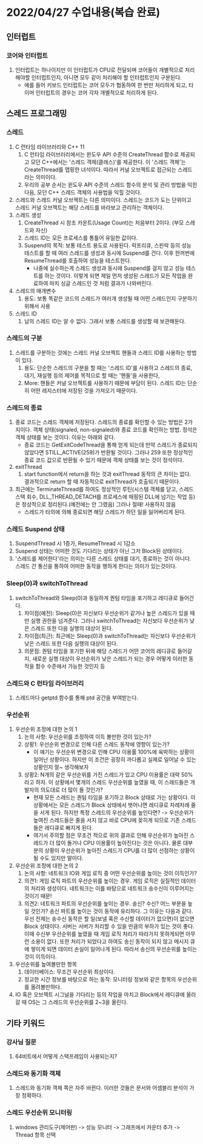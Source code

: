 # 2022/04/27 수업내용(복습 완료)
## 인터럽트
### 코어와 인터럽트
1. 인터럽트는 하나이지만 이 인터럽트가 CPU로 전달되며 코어들이 개별적으로 처리해야할 인터럽트인지, 아니면 모두 같이 처리해야 할 인터럽트인지 구분된다.
    * 예를 들어 키보드 인터럽트는 코어 모두가 협동하여 한 번만 처리하게 되고, 타이머 인터럽트의 경우는 코어 각자 개별적으로 처리하게 된다.

## 스레드 프로그래밍
### 스레드
1. C 런타임 라이브러리와 C++ 11
    1) C 런타임 라이브러리에서는 윈도우 API 수준의 CreateThread 함수로 제공되고 모던 C++에서는 '스레드 객체(클래스)'를 제공한다. 이 '스레드 객체'는 CreateThread를 맵핑한 녀석이다. 따라서 커널 오브젝트로 접근되는 스레드라는 의미이다.
    2) 우리의 공부 순서는 윈도우 API 수준의 스레드 함수의 분석 및 관리 방법을 익힌 다음, 모던 C++ 스레드 객체의 사용법을 익힐 것이다.
2. 스레드와 스레드 커널 오브젝트는 다른 의미이다. 스레드는 코드가 도는 단위이고 스레드 커널 오브젝트는 해당 스레드를 바라보고 관리하는 객체이다.
3. 스레드 생성
    1) CreateThread 시 참조 카운트(Usage Count)는 처음부터 2이다. (부모 스레드와 자신)
    2) 스레드 ID는 모든 프로세스를 통틀어 유일한 값이다.
    3) Suspend의 목적: 보통 테스트 용도로 사용된다. 락프리큐, 스핀락 등의 성능 테스트를 할 때 여러 스레드를 생성과 동시에 Suspend를 건다. 이후 한꺼번에 ResumeThread를 호출하여 성능을 테스트한다.
        * 나중에 실수하는게 스레드 생성과 동시에 Suspend를 걸지 않고 성능 테스트를 하는 것이다. 이렇게 되면 제일 먼저 생성된 스레드가 모든 작업을 완료하여 마치 싱글 스레드인 것 처럼 결과가 나와버린다.
4. 스레드의 매개변수
    1) 용도: 보통 똑같은 코드의 스레드가 여러개 생성될 때 어떤 스레드인지 구분하기 위해서 사용
5. 스레드 ID
    1) 남의 스레드 ID는 알 수 없다. 그래서 보통 스레드를 생성할 때 보관해둔다.

### 스레드의 구분
1. 스레드를 구분하는 것에는 스레드 커널 오브젝트 핸들과 스레드 ID를 사용하는 방법이 있다. 
    1) 용도: 단순한 스레드의 구분을 할 때는 '스레드 ID'를 사용하고 스레드의 종료, 대기, 재실행 등의 제어를 목적으로 할 때는 '핸들'을 사용한다,
    2) More: 핸들은 커널 오브젝트를 사용하기 때문에 부담이 된다. 스레드 ID는 단순히 어떤 레지스터에 저장된 것을 가져오기 때문이다.

### 스레드의 종료
1. 종료 코드는 스레드 객체에 저장된다. 스레드의 종료를 확인할 수 있는 방법은 2가지이다. 객체 상태(signaled, non-signaled)와 종료 코드를 확인하는 방법. 정석은 객체 상태를 보는 것이다. 이유는 아래와 같다.
    * 종료 코드는 GetExitCodeThread을 통해 얻게 되는데 만약 스레드가 종료되지 않았다면 STILL_ACTIVE(259)가 반환될 것이다. 그러나 259 또한 정상적인 종료 코드 값으로 반환될 수 있기 때문에 객체 상태를 보는 것이 정석이다.
2. exitThread
    1) start function에서 return을 하는 것과 exitThread 동작의 큰 차이는 없다. 결과적으로 return 할 때 자동적으로 exitThread가 호출되기 때문이다.
3. 최근에는 TerminateThread를 하여도 정상적인 루틴(시스템 객체를 닫고, 스레드 스택 회수, DLL_THREAD_DETACH를 프로세스에 매핑된 DLL에 넘기는 작업 등)은 정상적으로 정리된다.(예전에는 안 그랬음) 그러나 절때! 사용하지 않음
    * 스레드가 타의에 의해 종료되면 해당 스레드가 하던 일을 잃어버리게 된다.

### 스레드 Suspend 상태
1. SuspendThread 시 1증가, ResumeThread 시 1감소
2. Suspend 상태는 어떠한 것도 기다리는 상태가 아닌 그저 Block된 상태이다.
3. '스레드를 제어한다'라는 의미는 다른 스레드 상태를 대기, 종료하는 것이 아니다. 스레드 간 통신을 통하여 어떠한 동작을 행하게 한다는 의미가 있는것이다.

### Sleep(0)과 switchToThread
1. switchToThread와 Sleep(0)과 동일하게 퀀텀 타임을 포기하고 레디큐로 들어간다.
    1) 차이점(예전): Sleep(0)은 자신보다 우선순위가 같거나 높은 스레드가 있을 때만 실행 권한을 넘겨준다. 그러나 switchToThread는 자신보다 우선순위가 낮은 스레드 또한 다음 실행의 대상이 된다.
    2) 차이점(최근): 최근에는 Sleep(0)과 switchToThread는 자신보다 우선순위가 낮은 스레드 또한 다음 실행의 대상이 된다.
    3) 의문점: 퀀텀 타임을 포기한 뒤에 해당 스레드가 어떤 코어의 레디큐로 들어갈 지, 새로운 실행 대상이 우선순위가 낮은 스레드가 되는 경우 어떻게 이러한 동작을 함수 수준에서 가능한 것인지 등

### 스레드와 C 런타임 라이브러리
1. 스레드마다 getptd 함수를 통해 ptd 공간을 부여받는다.

### 우선순위
1. 우선순위 조정에 대한 논의 1
    1) 논의 사항: 우선순위를 조정하여 이득 볼만한 것이 있는가?
    2) 상황1: 우선순위 변경으로 인해 다른 스레드 동작에 영향이 있는가?
        * 이 얘기는 우선순위 변경으로 인해 CPU 이용률 100%에 육박하는 상황이 일어난 상황이다. 하지만 이 조건은 굉장히 까다롭고 실제로 일어날 수 있는 상황인지 잘~ 생각해보자
    3) 상황2: N개의 같은 우선순위를 가진 스레드가 있고 CPU 이용률은 대략 50%라고 하자. 이 상황에서 몇개의 스레드 우선순위를 높였을 때, 이 스레드들은 개발자의 의도대로 더 많이 돌 것인가?
        * 현재 모든 스레드는 퀀텀 타임을 포기하고 Block 상태로 가는 상황이다. 이 상황에서는 모든 스레드가 Block 상태에서 벗어나면 레디큐로 차례차례 줄을 서게 된다. 하지만 특정 스레드의 우선순위를 높인다면? -> 우선순위가 높여진 스레드들은 줄을 서지 않고 바로 CPU에 꽂히게 되므로 기존 스레드들은 레디큐로 빠지게 된다.
        * 여기서 주의할 점은 무조건 적으로 위의 결과로 인해 우선순위가 높아진 스레드가 더 많이 돌거나 CPU 이용률이 높아진다는 것은 아니다. 물론 대부분의 상황이 우선순위가 높아진 스레드가 CPU를 더 많이 선점하는 상황이 될 수도 있지만 말이다.
2. 우선순위 조정에 대한 논의 2
    1) 논의 사항: 네트워크 IO와 게임 로직 중 어떤 우선순위를 높이는 것이 이득인가?
    2) 의견1: 게임 로직 파트의 우선순위를 높이는 경우. 게임 로직은 실질적인 데이터의 처리와 생성이다. 네트워크는 이를 바탕으로 네트워크 송수신이 이루어지는 것이기 때문!
    3) 의견2: 네트워크 파트의 우선순위를 높이는 경우. 송신? 수신? 어느 부분을 높일 것인가? 송신 파트를 높이는 것이 동작에 유리하다. 그 이유는 다음과 같다. 우선 전제는 송수신 동작은 할 일(보낼 혹은 수신할 데이터가 없으면)이 없으면 Block 상태이다. 서버는 서버가 처리할 수 있을 만큼의 부하가 있는 것이 좋다. 이때 수신부 우선순위를 높였을 때 게임 로직 처리가 따라가지 못하게되면 아무런 소용이 없다. 또한 처리가 되었다고 하여도 송신 동작이 되지 않고 메시지 큐에 쌓이게 되면 데이터 손실이 일어나게 된다. 따라서 송신의 우선순위를 높이는 것이 이득이다.
3. 우선순위를 높여볼만한 항목
    1) 데이터베이스: 무조건 우선순위 최상이다.
    2) 정교한 시간 정보를 바탕으로 하는 동작: 모니터링 정보와 같은 항목의 우선순위를 올려볼만하다.
4. IO 혹은 오브젝트 시그널을 기다리는 등의 작업을 마치고 Block에서 레디큐에 올라갈 때 OS는 그 스레드의 우선순위를 2~3을 올린다.

## 기타 키워드
### 강사님 질문
1. 64비트에서 어떻게 스택프레임이 사용되는지?

### 스레드와 동기화 객체
1. 스레드와 동기화 객체 쪽은 자주 바뀐다. 이러한 것들은 문서와 어셈블리 분석이 가장 정확하다.

### 스레드 우선순위 모니터링
1. windows 관리도구(제어판) -> 성능 모니터 -> 그래프에서 카운터 추가 -> Thread 항목 선택
